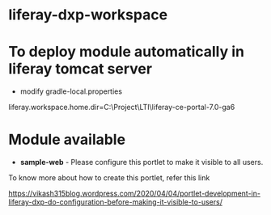 # liferay-dxp-workspace

# To deploy module automatically in liferay tomcat server
- modify gradle-local.properties

liferay.workspace.home.dir=C:\\Project\\LTI\\liferay-ce-portal-7.0-ga6

# Module available
- **sample-web** - Please configure this portlet to make it visible to all users.

To know more about how to create this portlet, refer this link

https://vikash315blog.wordpress.com/2020/04/04/portlet-development-in-liferay-dxp-do-configuration-before-making-it-visible-to-users/

